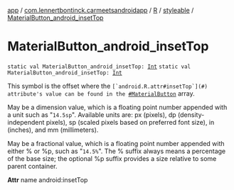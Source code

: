 [app](../../../index.md) / [com.lennertbontinck.carmeetsandroidapp](../../index.md) / [R](../index.md) / [styleable](index.md) / [MaterialButton_android_insetTop](./-material-button_android_inset-top.md)

# MaterialButton_android_insetTop

`static val MaterialButton_android_insetTop: `[`Int`](https://kotlinlang.org/api/latest/jvm/stdlib/kotlin/-int/index.html)
`static val MaterialButton_android_insetTop: `[`Int`](https://kotlinlang.org/api/latest/jvm/stdlib/kotlin/-int/index.html)

This symbol is the offset where the ``[`android.R.attr#insetTop`](#) attribute's value can be found in the ``[`#MaterialButton`](-material-button.md) array.

May be a dimension value, which is a floating point number appended with a unit such as "`14.5sp`". Available units are: px (pixels), dp (density-independent pixels), sp (scaled pixels based on preferred font size), in (inches), and mm (millimeters).

May be a fractional value, which is a floating point number appended with either % or %p, such as "`14.5%`". The % suffix always means a percentage of the base size; the optional %p suffix provides a size relative to some parent container.

**Attr**
name android:insetTop

